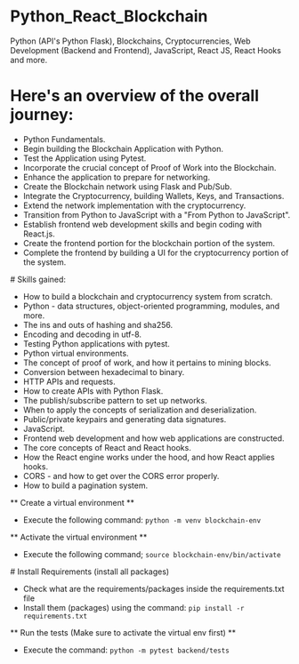 # Python_React_Blockchain
Python (API's Python Flask), Blockchains, Cryptocurrencies, Web Development (Backend and Frontend), JavaScript, React JS, React Hooks and more.

# Here's an overview of the overall journey:

- Python Fundamentals.
- Begin building the Blockchain Application with Python.
- Test the Application using Pytest.
- Incorporate the crucial concept of Proof of Work into the Blockchain.
- Enhance the application to prepare for networking.
- Create the Blockchain network using Flask and Pub/Sub.
- Integrate the Cryptocurrency, building Wallets, Keys, and Transactions.
- Extend the network implementation with the cryptocurrency.
- Transition from Python to JavaScript with a "From Python to JavaScript".
- Establish frontend web development skills and begin coding with React.js.
- Create the frontend portion for the blockchain portion of the system.
- Complete the frontend by building a UI for the cryptocurrency portion of the system.


# Skills gained:

- How to build a blockchain and cryptocurrency system from scratch.
- Python - data structures, object-oriented programming, modules, and more.
- The ins and outs of hashing and sha256.
- Encoding and decoding in utf-8.
- Testing Python applications with pytest.
- Python virtual environments.
- The concept of proof of work, and how it pertains to mining blocks.
- Conversion between hexadecimal to binary.
- HTTP APIs and requests.
- How to create APIs with Python Flask.
- The publish/subscribe pattern to set up networks.
- When to apply the concepts of serialization and deserialization.
- Public/private keypairs and generating data signatures.
- JavaScript.
- Frontend web development and how web applications are constructed.
- The core concepts of React and React hooks.
- How the React engine works under the hood, and how React applies hooks.
- CORS - and how to get over the CORS error properly.
- How to build a pagination system.

** Create a virtual environment **

- Execute the following command: `python -m venv blockchain-env`

** Activate the virtual environment **

- Execute the following command; `source blockchain-env/bin/activate`

# Install Requirements (install all packages)

- Check what are the requirements/packages inside the requirements.txt file
- Install them (packages) using the command: `pip install -r requirements.txt`

** Run the tests (Make sure to activate the virtual env first) **

- Execute the command: `python -m pytest backend/tests`




